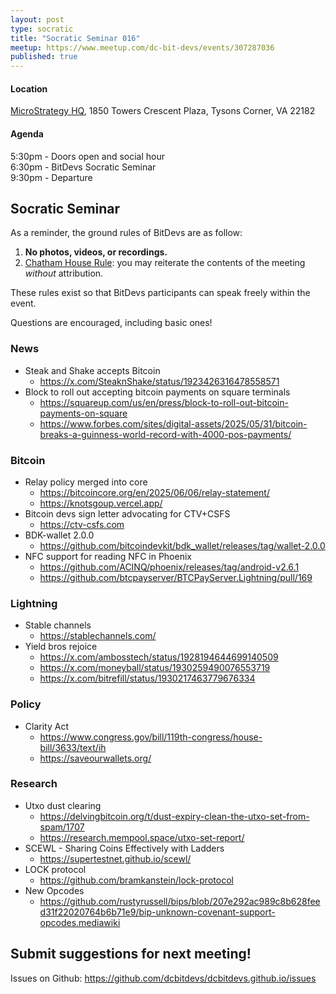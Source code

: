 ```yaml
---
layout: post
type: socratic
title: "Socratic Seminar 016"
meetup: https://www.meetup.com/dc-bit-devs/events/307287036
published: true
---
```

#### Location

[MicroStrategy HQ](https://maps.app.goo.gl/XCpsxraQBHbGP1dC9),
1850 Towers Crescent Plaza, Tysons Corner, VA 22182

#### Agenda

5:30pm - Doors open and social hour<br>
6:30pm - BitDevs Socratic Seminar<br>
9:30pm - Departure

## Socratic Seminar

As a reminder, the ground rules of BitDevs are as follow:

1. **No photos, videos, or recordings.**
2. [Chatham House Rule](https://en.wikipedia.org/wiki/Chatham_House_Rule): you may
   reiterate the contents of the meeting *without* attribution.

These rules exist so that BitDevs participants can speak freely
within the event.

Questions are encouraged, including basic ones!

### News

- Steak and Shake accepts Bitcoin
   - <https://x.com/SteaknShake/status/1923426316478558571>
- Block to roll out accepting bitcoin payments on square terminals
   - <https://squareup.com/us/en/press/block-to-roll-out-bitcoin-payments-on-square>
   - <https://www.forbes.com/sites/digital-assets/2025/05/31/bitcoin-breaks-a-guinness-world-record-with-4000-pos-payments/>

### Bitcoin

- Relay policy merged into core
   - <https://bitcoincore.org/en/2025/06/06/relay-statement/>
   - <https://knotsgoup.vercel.app/>
- Bitcoin devs sign letter advocating for CTV+CSFS
   - <https://ctv-csfs.com>
- BDK-wallet 2.0.0
   - <https://github.com/bitcoindevkit/bdk_wallet/releases/tag/wallet-2.0.0>
- NFC support for reading NFC in Phoenix
   - <https://github.com/ACINQ/phoenix/releases/tag/android-v2.6.1>
   - <https://github.com/btcpayserver/BTCPayServer.Lightning/pull/169>


### Lightning

- Stable channels
   - <https://stablechannels.com/>
- Yield bros rejoice
   - <https://x.com/ambosstech/status/1928194644699140509>
   - <https://x.com/moneyball/status/1930259490076553719>
   - <https://x.com/bitrefill/status/1930217463779676334>

### Policy

- Clarity Act
   - <https://www.congress.gov/bill/119th-congress/house-bill/3633/text/ih>
   - <https://saveourwallets.org/>

### Research

- Utxo dust clearing
   - <https://delvingbitcoin.org/t/dust-expiry-clean-the-utxo-set-from-spam/1707>
   - <https://research.mempool.space/utxo-set-report/>
- SCEWL - Sharing Coins Effectively with Ladders
   - <https://supertestnet.github.io/scewl/>
- LOCK protocol
   - <https://github.com/bramkanstein/lock-protocol>
- New Opcodes
   - <https://github.com/rustyrussell/bips/blob/207e292ac989c8b628feed31f22020764b6b71e9/bip-unknown-covenant-support-opcodes.mediawiki>

## Submit suggestions for next meeting!

Issues on Github: <https://github.com/dcbitdevs/dcbitdevs.github.io/issues>
